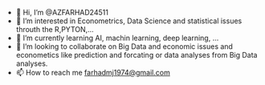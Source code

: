 - 👋 Hi, I’m @AZFARHAD24511
- 👀 I’m interested in Econometrics, Data Science and statistical issues throuth the R,PYTON,...
- 🌱 I’m currently learning AI, machin learning, deep learning, ...
- 💞️ I’m looking to collaborate on Big Data and economic issues and econometics like prediction and forcating or data analyses from Big Data analyses.
- 📫 How to reach me farhadmj1974@gmail.com

<!---
AZFARHAD24511/AZFARHAD24511 is a ✨ special ✨ repository because its `README.md` (this file) appears on your GitHub profile.
You can click the Preview link to take a look at your changes.
--->
